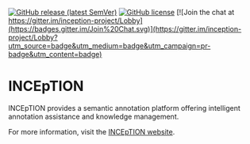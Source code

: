 [![GitHub release (latest SemVer)](https://img.shields.io/github/v/release/inception-project/inception)](https://github.com/inception-project/inception/releases/latest)
[![GitHub license](https://img.shields.io/github/license/inception-project/inception)](https://github.com/inception-project/inception/blob/master/LICENSE.txt)
[![Join the chat at https://gitter.im/inception-project/Lobby](https://badges.gitter.im/Join%20Chat.svg)](https://gitter.im/inception-project/Lobby?utm_source=badge&utm_medium=badge&utm_campaign=pr-badge&utm_content=badge) 

# INCEpTION

INCEpTION provides a semantic annotation platform offering intelligent annotation assistance and knowledge management.

For more information, visit the [INCEpTION website](https://inception-project.github.io/).
